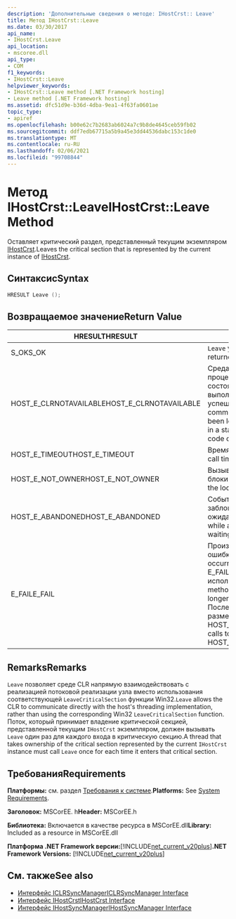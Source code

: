 ```yaml
---
description: 'Дополнительные сведения о методе: IHostCrst:: Leave'
title: Метод IHostCrst::Leave
ms.date: 03/30/2017
api_name:
- IHostCrst.Leave
api_location:
- mscoree.dll
api_type:
- COM
f1_keywords:
- IHostCrst::Leave
helpviewer_keywords:
- IHostCrst::Leave method [.NET Framework hosting]
- Leave method [.NET Framework hosting]
ms.assetid: dfc51d9e-b36d-4dba-9ea1-4f63fa0601ae
topic_type:
- apiref
ms.openlocfilehash: b00e62c7b2683ab6024a7c9b8de4645ceb59fb02
ms.sourcegitcommit: ddf7edb67715a5b9a45e3dd44536dabc153c1de0
ms.translationtype: MT
ms.contentlocale: ru-RU
ms.lasthandoff: 02/06/2021
ms.locfileid: "99708844"
---
```

# <a name="ihostcrstleave-method"></a><span data-ttu-id="8f116-103">Метод IHostCrst::Leave</span><span class="sxs-lookup"><span data-stu-id="8f116-103">IHostCrst::Leave Method</span></span>

<span data-ttu-id="8f116-104">Оставляет критический раздел, представленный текущим экземпляром [IHostCrst](ihostcrst-interface.md).</span><span class="sxs-lookup"><span data-stu-id="8f116-104">Leaves the critical section that is represented by the current instance of [IHostCrst](ihostcrst-interface.md).</span></span>  
  
## <a name="syntax"></a><span data-ttu-id="8f116-105">Синтаксис</span><span class="sxs-lookup"><span data-stu-id="8f116-105">Syntax</span></span>  
  
```cpp  
HRESULT Leave ();  
```  
  
## <a name="return-value"></a><span data-ttu-id="8f116-106">Возвращаемое значение</span><span class="sxs-lookup"><span data-stu-id="8f116-106">Return Value</span></span>  
  
|<span data-ttu-id="8f116-107">HRESULT</span><span class="sxs-lookup"><span data-stu-id="8f116-107">HRESULT</span></span>|<span data-ttu-id="8f116-108">Описание:</span><span class="sxs-lookup"><span data-stu-id="8f116-108">Description</span></span>|  
|-------------|-----------------|  
|<span data-ttu-id="8f116-109">S_OK</span><span class="sxs-lookup"><span data-stu-id="8f116-109">S_OK</span></span>|<span data-ttu-id="8f116-110">`Leave` успешно возвращено.</span><span class="sxs-lookup"><span data-stu-id="8f116-110">`Leave` returned successfully.</span></span>|  
|<span data-ttu-id="8f116-111">HOST_E_CLRNOTAVAILABLE</span><span class="sxs-lookup"><span data-stu-id="8f116-111">HOST_E_CLRNOTAVAILABLE</span></span>|<span data-ttu-id="8f116-112">Среда CLR не была загружена в процесс, или среда CLR находится в состоянии, в котором она не может выполнить управляемый код или успешно обработать вызов.</span><span class="sxs-lookup"><span data-stu-id="8f116-112">The common language runtime (CLR) has not been loaded into a process, or the CLR is in a state in which it cannot run managed code or process the call successfully.</span></span>|  
|<span data-ttu-id="8f116-113">HOST_E_TIMEOUT</span><span class="sxs-lookup"><span data-stu-id="8f116-113">HOST_E_TIMEOUT</span></span>|<span data-ttu-id="8f116-114">Время ожидания вызова истекло.</span><span class="sxs-lookup"><span data-stu-id="8f116-114">The call timed out.</span></span>|  
|<span data-ttu-id="8f116-115">HOST_E_NOT_OWNER</span><span class="sxs-lookup"><span data-stu-id="8f116-115">HOST_E_NOT_OWNER</span></span>|<span data-ttu-id="8f116-116">Вызывающий объект не владеет блокировкой.</span><span class="sxs-lookup"><span data-stu-id="8f116-116">The caller does not own the lock.</span></span>|  
|<span data-ttu-id="8f116-117">HOST_E_ABANDONED</span><span class="sxs-lookup"><span data-stu-id="8f116-117">HOST_E_ABANDONED</span></span>|<span data-ttu-id="8f116-118">Событие было отменено, пока заблокированный поток или волокно ожидают его.</span><span class="sxs-lookup"><span data-stu-id="8f116-118">An event was canceled while a blocked thread or fiber was waiting on it.</span></span>|  
|<span data-ttu-id="8f116-119">E_FAIL</span><span class="sxs-lookup"><span data-stu-id="8f116-119">E_FAIL</span></span>|<span data-ttu-id="8f116-120">Произошла неизвестная фатальная ошибка.</span><span class="sxs-lookup"><span data-stu-id="8f116-120">An unknown catastrophic failure occurred.</span></span> <span data-ttu-id="8f116-121">Когда метод возвращает E_FAIL, среда CLR больше не может использоваться в процессе.</span><span class="sxs-lookup"><span data-stu-id="8f116-121">When a method returns E_FAIL, the CLR is no longer usable within the process.</span></span> <span data-ttu-id="8f116-122">Последующие вызовы методов размещения возвращают HOST_E_CLRNOTAVAILABLE.</span><span class="sxs-lookup"><span data-stu-id="8f116-122">Subsequent calls to hosting methods return HOST_E_CLRNOTAVAILABLE.</span></span>|  
  
## <a name="remarks"></a><span data-ttu-id="8f116-123">Remarks</span><span class="sxs-lookup"><span data-stu-id="8f116-123">Remarks</span></span>  

 <span data-ttu-id="8f116-124">`Leave` позволяет среде CLR напрямую взаимодействовать с реализацией потоковой реализации узла вместо использования соответствующей `LeaveCriticalSection` функции Win32.</span><span class="sxs-lookup"><span data-stu-id="8f116-124">`Leave` allows the CLR to communicate directly with the host's threading implementation, rather than using the corresponding Win32 `LeaveCriticalSection` function.</span></span> <span data-ttu-id="8f116-125">Поток, который принимает владение критической секцией, представленной текущим `IHostCrst` экземпляром, должен вызывать `Leave` один раз для каждого входа в критическую секцию.</span><span class="sxs-lookup"><span data-stu-id="8f116-125">A thread that takes ownership of the critical section represented by the current `IHostCrst` instance must call `Leave` once for each time it enters that critical section.</span></span>  
  
## <a name="requirements"></a><span data-ttu-id="8f116-126">Требования</span><span class="sxs-lookup"><span data-stu-id="8f116-126">Requirements</span></span>  

 <span data-ttu-id="8f116-127">**Платформы:** см. раздел [Требования к системе](../../get-started/system-requirements.md).</span><span class="sxs-lookup"><span data-stu-id="8f116-127">**Platforms:** See [System Requirements](../../get-started/system-requirements.md).</span></span>  
  
 <span data-ttu-id="8f116-128">**Заголовок:** MSCorEE. h</span><span class="sxs-lookup"><span data-stu-id="8f116-128">**Header:** MSCorEE.h</span></span>  
  
 <span data-ttu-id="8f116-129">**Библиотека:** Включается в качестве ресурса в MSCorEE.dll</span><span class="sxs-lookup"><span data-stu-id="8f116-129">**Library:** Included as a resource in MSCorEE.dll</span></span>  
  
 <span data-ttu-id="8f116-130">**Платформа .NET Framework версии:**[!INCLUDE[net_current_v20plus](../../../../includes/net-current-v20plus-md.md)]</span><span class="sxs-lookup"><span data-stu-id="8f116-130">**.NET Framework Versions:** [!INCLUDE[net_current_v20plus](../../../../includes/net-current-v20plus-md.md)]</span></span>  
  
## <a name="see-also"></a><span data-ttu-id="8f116-131">См. также</span><span class="sxs-lookup"><span data-stu-id="8f116-131">See also</span></span>

- [<span data-ttu-id="8f116-132">Интерфейс ICLRSyncManager</span><span class="sxs-lookup"><span data-stu-id="8f116-132">ICLRSyncManager Interface</span></span>](iclrsyncmanager-interface.md)
- [<span data-ttu-id="8f116-133">Интерфейс IHostCrst</span><span class="sxs-lookup"><span data-stu-id="8f116-133">IHostCrst Interface</span></span>](ihostcrst-interface.md)
- [<span data-ttu-id="8f116-134">Интерфейс IHostSyncManager</span><span class="sxs-lookup"><span data-stu-id="8f116-134">IHostSyncManager Interface</span></span>](ihostsyncmanager-interface.md)
